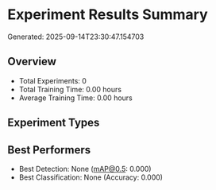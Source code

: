 # Experiment Results Summary

Generated: 2025-09-14T23:30:47.154703

## Overview
- Total Experiments: 0
- Total Training Time: 0.00 hours
- Average Training Time: 0.00 hours

## Experiment Types

## Best Performers
- Best Detection: None (mAP@0.5: 0.000)
- Best Classification: None (Accuracy: 0.000)
